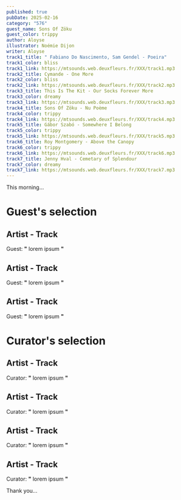 ```yaml
---
published: true
pubDate: 2025-02-16
category: "576"
guest_name: Sons Of Zöku
guest_color: trippy
author: Aloyse
illustrator: Noémie Dijon
writer: Aloyse
track1_title: " Fabiano Do Nascimento, Sam Gendel - Poeira"
track1_color: bliss
track1_link: https://mtsounds.web.deuxfleurs.fr/XXX/track1.mp3
track2_title: Cymande - One More
track2_color: bliss
track2_link: https://mtsounds.web.deuxfleurs.fr/XXX/track2.mp3
track3_title: This Is The Kit - Our Socks Forever More
track3_color: dreamy
track3_link: https://mtsounds.web.deuxfleurs.fr/XXX/track3.mp3
track4_title: Sons Of Zöku - Nu Poème
track4_color: trippy
track4_link: https://mtsounds.web.deuxfleurs.fr/XXX/track4.mp3
track5_title: Gábor Szabó - Somewhere I Belong
track5_color: trippy
track5_link: https://mtsounds.web.deuxfleurs.fr/XXX/track5.mp3
track6_title: Roy Montgomery - Above the Canopy
track6_color: trippy
track6_link: https://mtsounds.web.deuxfleurs.fr/XXX/track6.mp3
track7_title: Jenny Hval - Cemetary of Splendour
track7_color: dreamy
track7_link: https://mtsounds.web.deuxfleurs.fr/XXX/track7.mp3
---
```

This morning... 
 # Guest's selection 
 ## Artist - Track 
 Guest: **"** lorem ipsum **"** 
 ## Artist - Track 
 Guest: **"** lorem ipsum **"** 
 ## Artist - Track 
 Guest: **"** lorem ipsum **"** 
 # Curator's selection 
 ## Artist - Track 
 Curator: **"** lorem ipsum **"** 
 ## Artist - Track 
 Curator: **"** lorem ipsum **"** 
 ## Artist - Track 
 Curator: **"** lorem ipsum **"** 
 ## Artist - Track 
 Curator: **"** lorem ipsum **"** 

 Thank you... 
